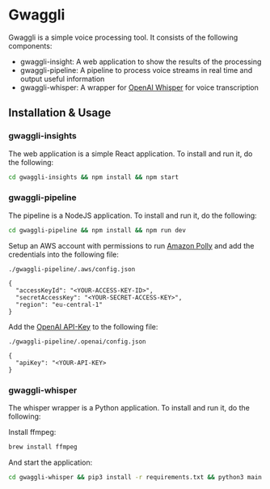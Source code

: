 # Gwaggli

Gwaggli is a simple voice processing tool. It consists of the following components:

- gwaggli-insight: A web application to show the results of the processing
- gwaggli-pipeline: A pipeline to process voice streams in real time and output useful information
- gwaggli-whisper: A wrapper for [OpenAI Whisper](https://github.com/openai/whisper) for voice transcription

## Installation & Usage

### gwaggli-insights

The web application is a simple React application. To install and run it, do the following:

```bash
cd gwaggli-insights && npm install && npm start
```
### gwaggli-pipeline

The pipeline is a NodeJS application. To install and run it, do the following:

```bash
cd gwaggli-pipeline && npm install && npm run dev
```

Setup an AWS account with permissions to run [Amazon Polly](https://aws.amazon.com/de/polly/) and add the credentials into the following file:

```
./gwaggli-pipeline/.aws/config.json

{
  "accessKeyId": "<YOUR-ACCESS-KEY-ID>",
  "secretAccessKey": "<YOUR-SECRET-ACCESS-KEY>",
  "region": "eu-central-1"
}
```

Add the [OpenAI API-Key](https://platform.openai.com/account/api-keys) to the following file:

```
./gwaggli-pipeline/.openai/config.json

{
  "apiKey": "<YOUR-API-KEY>
}
```

### gwaggli-whisper

The whisper wrapper is a Python application. To install and run it, do the following:

Install ffmpeg:
```bash
brew install ffmpeg
```

And start the application:

```bash
cd gwaggli-whisper && pip3 install -r requirements.txt && python3 main.py
```